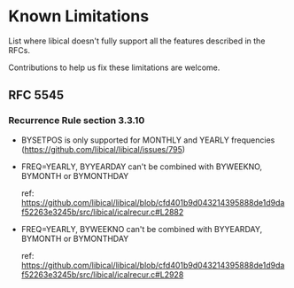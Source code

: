 # Known Limitations

List where libical doesn't fully support all the features described in the RFCs.

Contributions to help us fix these limitations are welcome.

## RFC 5545

### Recurrence Rule section 3.3.10

* BYSETPOS is only supported for MONTHLY and YEARLY frequencies (<https://github.com/libical/libical/issues/795>)

* FREQ=YEARLY, BYYEARDAY can't be combined with BYWEEKNO, BYMONTH or BYMONTHDAY

     ref: <https://github.com/libical/libical/blob/cfd401b9d043214395888de1d9daf52263e3245b/src/libical/icalrecur.c#L2882>

* FREQ=YEARLY, BYWEEKNO can't be combined with BYYEARDAY, BYMONTH or BYMONTHDAY

     ref: <https://github.com/libical/libical/blob/cfd401b9d043214395888de1d9daf52263e3245b/src/libical/icalrecur.c#L2928>
